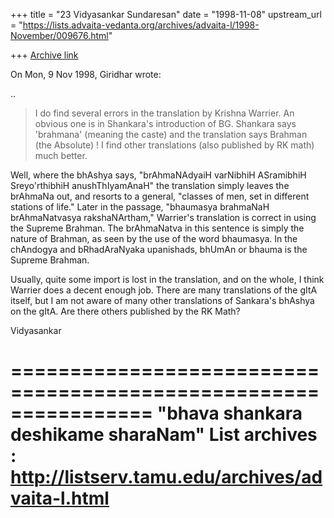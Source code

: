 +++
title = "23 Vidyasankar Sundaresan"
date = "1998-11-08"
upstream_url = "https://lists.advaita-vedanta.org/archives/advaita-l/1998-November/009676.html"

+++
[Archive link](https://lists.advaita-vedanta.org/archives/advaita-l/1998-November/009676.html)

On Mon, 9 Nov 1998, Giridhar wrote:

..
> I do find several errors in the translation by Krishna Warrier. An obvious
> one is in Shankara's introduction of BG. Shankara says 'brahmana' (meaning
> the caste) and the translation says Brahman (the Absolute) ! I find
> other translations (also published by RK math) much better.

Well, where the bhAshya says, "brAhmaNAdyaiH varNibhiH ASramibhiH
Sreyo'rthibhiH anushThIyamAnaH" the translation simply leaves the brAhmaNa
out, and resorts to a general, "classes of men, set in different stations
of life." Later in the passage, "bhaumasya brahmaNaH brAhmaNatvasya
rakshaNArtham," Warrier's translation is correct in using the Supreme
Brahman. The brAhmaNatva in this sentence is simply the nature of Brahman,
as seen by the use of the word bhaumasya. In the chAndogya and
bRhadAraNyaka upanishads, bhUmAn or bhauma is the Supreme Brahman.

Usually, quite some import is lost in the translation, and on the whole, I
think Warrier does a decent enough job.  There are many translations of
the gItA itself, but I am not aware of many other translations of
Sankara's bhAshya on the gItA. Are there others published by the RK Math?

Vidyasankar

================================================================
"bhava shankara deshikame sharaNam"
List archives : http://listserv.tamu.edu/archives/advaita-l.html
================================================================


